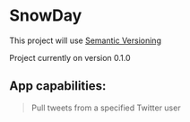 # SnowDay

This project will use [Semantic Versioning](http://semver.org/)

Project currently on version 0.1.0

App capabilities:
-------------------------------------------------------------------
> Pull tweets from a specified Twitter user
